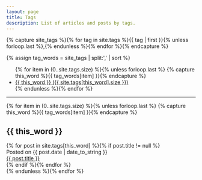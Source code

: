 ```yaml
---
layout: page
title: Tags
description: List of articles and posts by tags.
---
```


<!-- Get the tag name for every tag on the site and set them
to the `site_tags` variable. -->
{% capture site_tags %}{% for tag in site.tags %}{{ tag | first }}{% unless forloop.last %},{% endunless %}{% endfor %}{% endcapture %}

<!-- `tag_words` is a sorted array of the tag names. -->
{% assign tag_words = site_tags | split:',' | sort %}

<!-- Build the Page -->

<!-- List of all tags -->
<ul class="tags tags-page">
  {% for item in (0..site.tags.size) %}{% unless forloop.last %}
  {% capture this_word %}{{ tag_words[item] }}{% endcapture %}
  <li>
    <a href="#{{ this_word | cgi_escape }}" class="tag">{{ this_word }}
      <span>({{ site.tags[this_word].size }})</span>
    </a>
  </li>
  {% endunless %}{% endfor %}
</ul>

<hr>

<!-- Posts by Tag -->
<div>
  {% for item in (0..site.tags.size) %}{% unless forloop.last %}
  {% capture this_word %}{{ tag_words[item] }}{% endcapture %}
  <div class="tag-contents">
    <h2 id="{{ this_word | cgi_escape }}">{{ this_word }}</h2>
    {% for post in site.tags[this_word] %}{% if post.title != null %}
    <div class="post-preview tag-content">
      <div class="post-meta">
        Posted on {{ post.date | date_to_string }}
      </div>
      <a href="{{ post.url }}">{{ post.title }}</a>
    </div>
    {% endif %}{% endfor %}
  </div>
  {% endunless %}{% endfor %}
</div>
